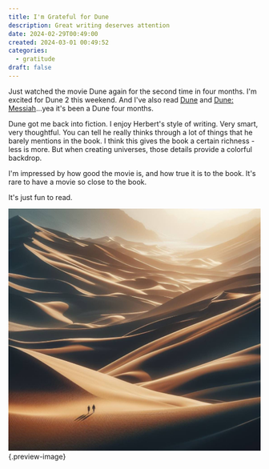 ```yaml
---
title: I'm Grateful for Dune
description: Great writing deserves attention
date: 2024-02-29T00:49:00
created: 2024-03-01 00:49:52
categories:
  - gratitude
draft: false
---
```


Just watched the movie Dune again for the second time in four months. I'm excited for Dune 2 this weekend. And I've also read [Dune](../book-review/dune.md) and [Dune: Messiah](../book-review/dune-messiah.md)...yea it's been a Dune four months. 

Dune got me back into fiction. I enjoy Herbert's style of writing. Very smart, very thoughtful. You can tell he really thinks through a lot of things that he barely mentions in the book. I think this gives the book a certain richness - less is more. But when creating universes, those details provide a colorful backdrop. 

I'm impressed by how good the movie is, and how true it is to the book. It's rare to have a movie so close to the book. 

It's just fun to read. 

![Sand dunes](../img/dalle-dune-two-people.jpeg){.preview-image}